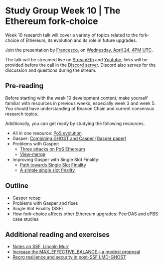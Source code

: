 # Study Group Week 10 | The Ethereum fork-choice

Week 10 research talk will cover a variety of topics related to the fork-choice of Ethereum, its evolution and its role in future upgrades.

Join the presentation by [Francesco](https://twitter.com/fradamt), on [Wednesday, April 24, 4PM UTC](https://savvytime.com/converter/utc-to-germany-berlin-united-kingdom-london-china-shanghai-ny-new-york-city-japan-tokyo-australia-sydney-india-delhi-argentina-buenos-aires/apr-24-2024/4pm).

The talk will be streamed live on [StreamEth](https://streameth.org/65cf97e702e803dbd57d823f/epf_study_group) and [Youtube](https://www.youtube.com/@ethprotocolfellows/streams), links will be provided before the call in the [Discord server](https://discord.gg/addwpQbhpq). Discord also serves for the discussion and questions during the stream. 

## Pre-reading

Before starting with the week 10 development content, make yourself familiar with resources in previous weeks, especially week 3 and week 5. You should have understanding of Beacon Chain and current consensus research topics.

Additionally, you can get ready by studying the following resources.


- All in one resource: [PoS evolution](https://github.com/ethereum/pos-evolution/blob/master/pos-evolution.md)
- Gasper: [Combining GHOST and Casper (Gasper paper)](https://arxiv.org/abs/2003.03052)
- Problems with Gasper:
  - [Three attacks on PoS Ethereum](https://eprint.iacr.org/2021/1413)
  - [View-merge](https://ethresear.ch/t/view-merge-as-a-replacement-for-proposer-boost/13739)
- Improving Gasper with Single Slot Finality:
  - [Path towards Single Slot Finality](https://notes.ethereum.org/@vbuterin/single_slot_finality)
  - [A simple single slot finality](https://ethresear.ch/t/a-simple-single-slot-finality-protocol/14920)



## Outline

- Gasper recap
- Problems with Gasper and fixes
- Single Slot Finality (SSF)
- How fork-choice affects other Ethereum upgrades: PeerDAS and ePBS case studies

## Additional reading and exercises

- [Notes on SSF, Lincoln Murr](https://publish.obsidian.md/single-slot-finality/Welcome+to+My+Research!)
- [Increase the MAX_EFFECTIVE_BALANCE – a modest proposal](https://ethresear.ch/t/increase-the-max-effective-balance-a-modest-proposal/15801)
- [Reorg resilience and security in post-SSF LMD-GHOST](https://ethresear.ch/t/reorg-resilience-and-security-in-post-ssf-lmd-ghost/14164/3)
